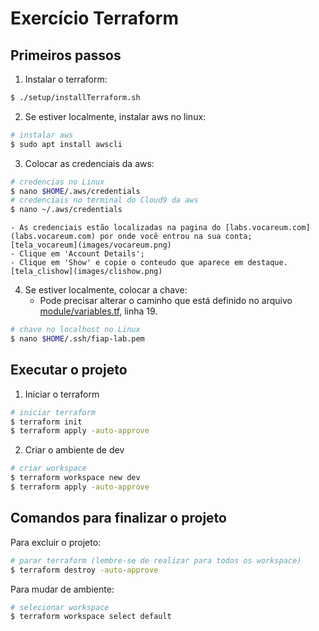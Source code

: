 # Exercício Terraform

## Primeiros passos

1. Instalar o terraform:
```bash
$ ./setup/installTerraform.sh
```

2. Se estiver localmente, instalar aws no linux:
```bash
# instalar aws
$ sudo apt install awscli
```

3. Colocar as credenciais da aws:
```bash
# credencias no Linux
$ nano $HOME/.aws/credentials
# credenciais no terminal do Cloud9 da aws
$ nano ~/.aws/credentials
```

	- As credenciais estão localizadas na pagina do [labs.vocareum.com](labs.vocareum.com) por onde você entrou na sua conta;
	[tela_vocareum](images/vocareum.png)
	- Clique em 'Account Details';
	- Clique em 'Show' e copie o conteudo que aparece em destaque.
	[tela_clishow](images/clishow.png)

4. Se estiver localmente, colocar a chave:
	- Pode precisar alterar o caminho que está definido no arquivo [module/variables.tf](module/variables.tf), linha 19.
```bash
# chave no localhost no Linux
$ nano $HOME/.ssh/fiap-lab.pem
``` 

## Executar o projeto

1. Iniciar o terraform
```bash
# iniciar terraform
$ terraform init
$ terraform apply -auto-approve
```

2. Criar o ambiente de dev
```bash
# criar workspace
$ terraform workspace new dev
$ terraform apply -auto-approve
```

## Comandos para finalizar o projeto

Para excluir o projeto:
```bash
# parar terraform (lembre-se de realizar para todos os workspace)
$ terraform destroy -auto-approve
```

Para mudar de ambiente:
```bash
# selecionar workspace
$ terraform workspace select default
```

